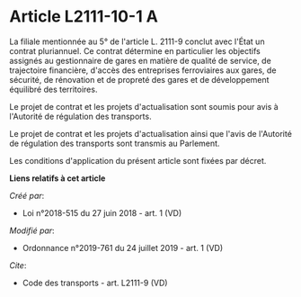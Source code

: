 # Article L2111-10-1 A

La filiale mentionnée au 5° de l'article L. 2111-9 conclut avec l'État un contrat pluriannuel. Ce contrat détermine en
particulier les objectifs assignés au gestionnaire de gares en matière de qualité de service, de trajectoire financière,
d'accès des entreprises ferroviaires aux gares, de sécurité, de rénovation et de propreté des gares et de développement
équilibré des territoires.

Le projet de contrat et les projets d'actualisation sont soumis pour avis à l'Autorité de régulation des transports.

Le projet de contrat et les projets d'actualisation ainsi que l'avis de l'Autorité de régulation des transports sont transmis
au Parlement.

Les conditions d'application du présent article sont fixées par décret.

**Liens relatifs à cet article**

_Créé par_:

  - Loi n°2018-515 du 27 juin 2018 - art. 1 (VD)

_Modifié par_:

  - Ordonnance n°2019-761 du 24 juillet 2019 - art. 1 (VD)

_Cite_:

  - Code des transports - art. L2111-9 (VD)
